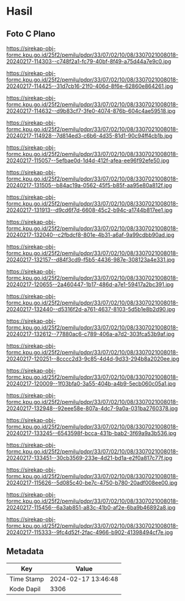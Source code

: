 # Hasil

## Foto C Plano

https://sirekap-obj-formc.kpu.go.id/25f2/pemilu/pdpr/33/07/02/10/08/3307021008018-20240217-114303--c748f2a1-fc79-40bf-8f49-a75d44a7e9c0.jpg

https://sirekap-obj-formc.kpu.go.id/25f2/pemilu/pdpr/33/07/02/10/08/3307021008018-20240217-114425--31d7cb16-21f0-406d-8f6e-62860e864261.jpg

https://sirekap-obj-formc.kpu.go.id/25f2/pemilu/pdpr/33/07/02/10/08/3307021008018-20240217-114632--d9b83cf7-3fe0-4074-876b-604c4ae59518.jpg

https://sirekap-obj-formc.kpu.go.id/25f2/pemilu/pdpr/33/07/02/10/08/3307021008018-20240217-114928--7d814ed3-c6b6-4d35-81d1-90c94ff4cb1b.jpg

https://sirekap-obj-formc.kpu.go.id/25f2/pemilu/pdpr/33/07/02/10/08/3307021008018-20240217-115057--5efbae0d-1d4d-412f-afea-ee96f92efe50.jpg

https://sirekap-obj-formc.kpu.go.id/25f2/pemilu/pdpr/33/07/02/10/08/3307021008018-20240217-131505--b84ac19a-0562-45f5-b85f-aa95e80a812f.jpg

https://sirekap-obj-formc.kpu.go.id/25f2/pemilu/pdpr/33/07/02/10/08/3307021008018-20240217-131913--d9cd6f7d-6608-45c2-b94c-a1744b817ee1.jpg

https://sirekap-obj-formc.kpu.go.id/25f2/pemilu/pdpr/33/07/02/10/08/3307021008018-20240217-132040--c2fbdcf8-801e-4b31-a6af-9a99cdbb90ad.jpg

https://sirekap-obj-formc.kpu.go.id/25f2/pemilu/pdpr/33/07/02/10/08/3307021008018-20240217-132157--d84f3cd9-f5b5-4436-987e-308123a4e331.jpg

https://sirekap-obj-formc.kpu.go.id/25f2/pemilu/pdpr/33/07/02/10/08/3307021008018-20240217-120655--2a460447-1b17-486d-a7e1-59417a2bc391.jpg

https://sirekap-obj-formc.kpu.go.id/25f2/pemilu/pdpr/33/07/02/10/08/3307021008018-20240217-132440--d5316f2d-a761-4637-8103-5d5b1e8b2d90.jpg

https://sirekap-obj-formc.kpu.go.id/25f2/pemilu/pdpr/33/07/02/10/08/3307021008018-20240217-132612--77880ac6-c789-406a-a7d2-303fca53b9af.jpg

https://sirekap-obj-formc.kpu.go.id/25f2/pemilu/pdpr/33/07/02/10/08/3307021008018-20240217-120251--8cccc2d3-9c85-4d4d-9d33-294b8a2020ee.jpg

https://sirekap-obj-formc.kpu.go.id/25f2/pemilu/pdpr/33/07/02/10/08/3307021008018-20240217-120009--1f03bfa0-3a55-404b-a4b9-5ecb060c05a1.jpg

https://sirekap-obj-formc.kpu.go.id/25f2/pemilu/pdpr/33/07/02/10/08/3307021008018-20240217-132948--92eee58e-807a-4dc7-9a0a-031ba2760378.jpg

https://sirekap-obj-formc.kpu.go.id/25f2/pemilu/pdpr/33/07/02/10/08/3307021008018-20240217-133245--6543598f-bcca-431b-bab2-3f69a9a3b536.jpg

https://sirekap-obj-formc.kpu.go.id/25f2/pemilu/pdpr/33/07/02/10/08/3307021008018-20240217-133451--30cb3569-233e-4d21-bd1a-e2f0a817c77f.jpg

https://sirekap-obj-formc.kpu.go.id/25f2/pemilu/pdpr/33/07/02/10/08/3307021008018-20240217-115626--5d085c40-be7c-4750-b780-20adf008ee00.jpg

https://sirekap-obj-formc.kpu.go.id/25f2/pemilu/pdpr/33/07/02/10/08/3307021008018-20240217-115456--6a3ab851-a83c-41b0-af2e-6ba9b46892a8.jpg

https://sirekap-obj-formc.kpu.go.id/25f2/pemilu/pdpr/33/07/02/10/08/3307021008018-20240217-115333--9fc4d52f-2fac-4966-b902-41398494cf7e.jpg


## Metadata

| Key        | Value               |
| ---------- | ------------------- |
| Time Stamp | 2024-02-17 13:46:48 |
| Kode Dapil | 3306                |



